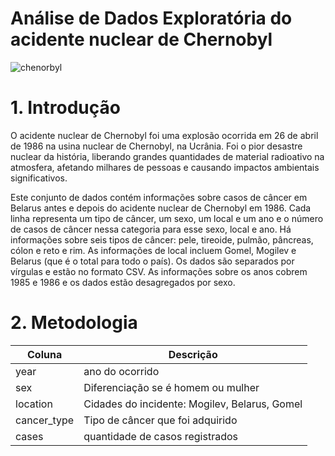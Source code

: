 #  Análise de Dados Exploratória do acidente nuclear de Chernobyl

<img src="https://i.ibb.co/s2z4NPy/background-1.png" alt="chenorbyl" />

<h1>1. Introdução</h1>
<p>
O acidente nuclear de Chernobyl foi uma explosão ocorrida em 26 de abril de 1986 na usina nuclear de Chernobyl, na Ucrânia. Foi o pior desastre nuclear da história, liberando grandes quantidades de material radioativo na atmosfera, afetando milhares de pessoas e causando impactos ambientais significativos.
</p>

<p>
Este conjunto de dados contém informações sobre casos de câncer em Belarus antes e depois do acidente nuclear de Chernobyl em 1986. Cada linha representa um tipo de câncer, um sexo, um local e um ano e o número de casos de câncer nessa categoria para esse sexo, local e ano. Há informações sobre seis tipos de câncer: pele, tireoide, pulmão, pâncreas, cólon e reto e rim. As informações de local incluem Gomel, Mogilev e Belarus (que é o total para todo o país). Os dados são separados por vírgulas e estão no formato CSV. As informações sobre os anos cobrem 1985 e 1986 e os dados estão desagregados por sexo.
</p>

<h1>2. Metodologia</h1>

<p>
<table>
<thead>
<tr>
  <th>Coluna</th>
  <th>Descrição</th>
</tr>
</thead>
<tbody>
<tr>
  <td>year</td>
  <td>ano do ocorrido</td>
</tr>
<tr>
  <td>sex</td>
  <td>Diferenciação se é homem ou mulher</td>
</tr>
<tr>
  <td>location</td>
  <td>Cidades do incidente: Mogilev, Belarus, Gomel</td>
</tr>
<tr>
  <td>cancer_type</td>
  <td>Tipo de câncer que foi adquirido</td>
</tr>
<tr>
  <td>cases</td>
  <td>quantidade de casos registrados</td>
</tr>
</tbody>
</table>
</p>
